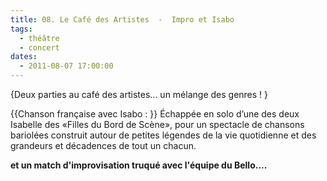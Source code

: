 ```yaml
---
title: 08. Le Café des Artistes  -  Impro et Isabo
tags: 
  - théâtre
  - concert
dates:
  - 2011-08-07 17:00:00
---
```


{Deux parties au café des artistes... un mélange des genres !
}

{{Chanson française avec Isabo :
}}
Échappée en solo d’une des deux Isabelle des «Filles du Bord de Scène», pour un spectacle de chansons bariolées construit autour de petites légendes de la vie quotidienne et des grandeurs et décadences de tout un chacun.

**et un match d'improvisation truqué avec l'équipe du Bello....**
